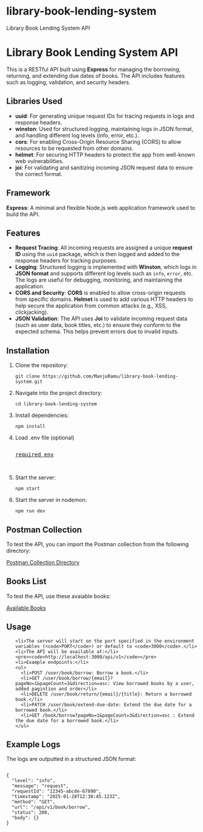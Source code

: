 # library-book-lending-system
<!DOCTYPE html>
<html lang="en">
<head>
  <meta charset="UTF-8">
  <meta name="viewport" content="width=device-width, initial-scale=1.0">
  Library Book Lending System API
</head>
<body>
  <h1>Library Book Lending System API</h1>

  <p>This is a RESTful API built using <strong>Express</strong> for managing the borrowing, returning, and extending due dates of books. The API includes features such as logging, validation, and security headers.</p>

  <h2>Libraries Used</h2>
  <ul>
    <li><strong>uuid</strong>: For generating unique request IDs for tracing requests in logs and response headers.</li>
    <li><strong>winston</strong>: Used for structured logging, maintaining logs in JSON format, and handling different log levels (info, error, etc.).</li>
    <li><strong>cors</strong>: For enabling Cross-Origin Resource Sharing (CORS) to allow resources to be requested from other domains.</li>
    <li><strong>helmet</strong>: For securing HTTP headers to protect the app from well-known web vulnerabilities.</li>
    <li><strong>joi</strong>: For validating and sanitizing incoming JSON request data to ensure the correct format.</li>
  </ul>

  <h2>Framework</h2>
  <p><strong>Express</strong>: A minimal and flexible Node.js web application framework used to build the API.</p>

  <h2>Features</h2>
  <ul>
    <li><strong>Request Tracing</strong>: All incoming requests are assigned a unique <strong>request ID</strong> using the <code>uuid</code> package, which is then logged and added to the response headers for tracking purposes.</li>
    <li><strong>Logging</strong>: Structured logging is implemented with <strong>Winston</strong>, which logs in <strong>JSON format</strong> and supports different log levels such as <code>info</code>, <code>error</code>, etc. The logs are useful for debugging, monitoring, and maintaining the application.</li>
    <li><strong>CORS and Security</strong>: <strong>CORS</strong> is enabled to allow cross-origin requests from specific domains. <strong>Helmet</strong> is used to add various HTTP headers to help secure the application from common attacks (e.g., XSS, clickjacking).</li>
    <li><strong>JSON Validation</strong>: The API uses <strong>Joi</strong> to validate incoming request data (such as user data, book titles, etc.) to ensure they conform to the expected schema. This helps prevent errors due to invalid inputs.</li>
  </ul>
<h2>Installation</h2>
<ol>
  <li>Clone the repository:</li>
  <pre><code>git clone https://github.com/ManjuRamu/library-book-lending-system.git</code></pre>
  <li>Navigate into the project directory:</li>
  <pre><code>cd library-book-lending-system</code></pre>
  <li>Install dependencies:</li>
  <pre><code>npm install</code></pre>
  <li>Load .env file (optional)</li>
  <pre><p><a href="https://github.com/ManjuRamu/library-book-lending-system/tree/main/src/config/env.js" target="_blank">required env</a></p>
</pre>
  <li>Start the server:</li>
    <pre><code>npm start</code></pre>
    <li>Start the server in nodemon:</li>
    <pre><code>npm run dev</code></pre>
</ol>
<h2>Postman Collection</h2>
<p>To test the API, you can import the Postman collection from the following directory:</p>
<p><a href="https://github.com/ManjuRamu/library-book-lending-system/tree/main/postmon-collection" target="_blank">Postman Collection Directory</a></p>
<h2>Books List</h2>
<p>To test the API, use these avaiable books:</p>
<p><a href="https://github.com/ManjuRamu/library-book-lending-system/tree/main/src/database/index.js" target="_blank">Available Books</a></p>

  <h2>Usage</h2>
  <ol>
    
    <li>The server will start on the port specified in the environment variables (<code>PORT</code>) or default to <code>3000</code>.</li>
    <li>The API will be available at:</li>
    <pre><code>http://localhost:3000/api/v1</code></pre>
    <li>Example endpoints:</li>
    <ul>
      <li>POST /user/book/borrow: Borrow a book.</li>
      <li>GET /user/book/borrow/{email}?pageNo=1&pageCount=3&direction=asc: View borrowed books by a user, added pagintion and order</li>
      <li>DELETE /user/book/return/{email}/{title}: Return a borrowed book.</li>
      <li>PATCH /user/book/extend-due-date: Extend the due date for a borrowed book.</li>
      <li>GET /book/borrow?pageNo=1&pageCount=3&direction=asc : Extend the due date for a borrowed book.</li>
    </ul>
  </ol>

  <h2>Example Logs</h2>
  <p>The logs are outputted in a structured JSON format:</p>
  <pre><code>
{
  "level": "info",
  "message": "request",
  "requestId": "12345-abcde-67890",
  "timestamp": "2025-01-28T12:30:45.123Z",
  "method": "GET",
  "url": "/api/v1/book/borrow",
  "status": 200,
  "body": {}
}
  </code></pre>

</body>
</html>
